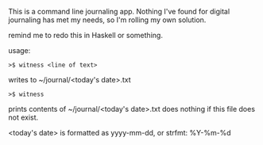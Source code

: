 This is a command line journaling app. Nothing I've found for digital 
journaling has met my needs, so I'm rolling my own solution.

remind me to redo this in Haskell or something.

usage:

```
>$ witness <line of text>
```
writes <line of text> to ~/journal/<today's date>.txt

```
>$ witness
```
prints contents of ~/journal/<today's date>.txt
does nothing if this file does not exist.

<today's date> is formatted as yyyy-mm-dd, or strfmt: %Y-%m-%d
